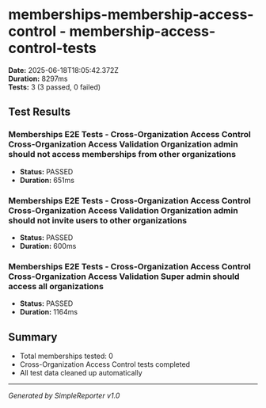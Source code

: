 # memberships-membership-access-control - membership-access-control-tests

**Date:** 2025-06-18T18:05:42.372Z  
**Duration:** 8297ms  
**Tests:** 3 (3 passed, 0 failed)

## Test Results


### Memberships E2E Tests - Cross-Organization Access Control Cross-Organization Access Validation Organization admin should not access memberships from other organizations
- **Status:** PASSED
- **Duration:** 651ms



### Memberships E2E Tests - Cross-Organization Access Control Cross-Organization Access Validation Organization admin should not invite users to other organizations
- **Status:** PASSED
- **Duration:** 600ms



### Memberships E2E Tests - Cross-Organization Access Control Cross-Organization Access Validation Super admin should access all organizations
- **Status:** PASSED
- **Duration:** 1164ms



## Summary

- Total memberships tested: 0
- Cross-Organization Access Control tests completed
- All test data cleaned up automatically

---
*Generated by SimpleReporter v1.0*
